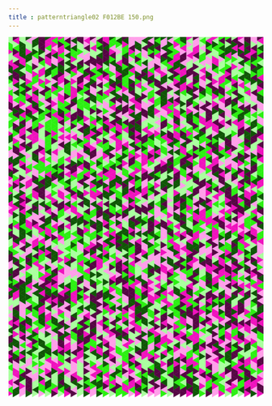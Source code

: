 ```yaml
---
title : patterntriangle02 F012BE 150.png
---
```

![patterntriangle02_F012BE_150.png](../img/patterntriangle02_F012BE_150.png)
